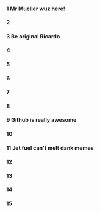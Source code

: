 #### 1 Mr Mueller wuz here!
#### 2
#### 3 Be original Ricardo
#### 4
#### 5
#### 6
#### 7
#### 8
#### 9 Github is really awesome
#### 10
#### 11 Jet fuel can't melt dank memes
#### 12
#### 13
#### 14
#### 15